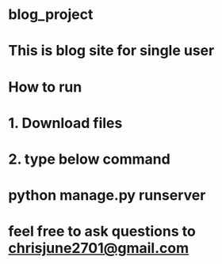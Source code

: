 # blog_project

# This is blog site for single user

# How to run
# 1. Download files
# 2. type below command
#    python manage.py runserver

# feel free to ask questions to chrisjune2701@gmail.com
